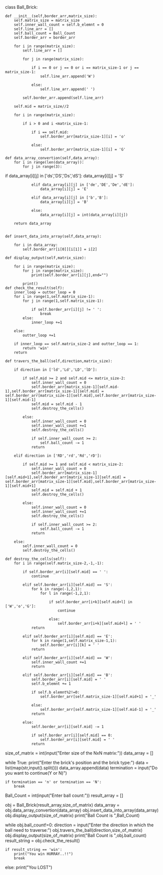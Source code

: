 class Ball_Brick:

    def __init__(self,border_arr,matrix_size):
        self.matrix_size = matrix_size
        self.inner_wall_count = self.b_elemnt = 0
        self.line_arr = []
        self.ball_count = Ball_Count
        self.border_arr = border_arr

        for i in range(matrix_size):
            self.line_arr = []

            for j in range(matrix_size):

                if i == 0 or j == 0 or i == matrix_size-1 or j == matrix_size-1:
                    self.line_arr.append('W')

                else:
                    self.line_arr.append(' ')

            self.border_arr.append(self.line_arr)
        
        self.mid = matrix_size//2
        
        for i in range(matrix_size):

            if i > 0 and i <matrix_size-1:

                if i == self.mid:
                    self.border_arr[matrix_size-1][i] = 'o'

                else:
                    self.border_arr[matrix_size-1][i] = 'G'

    def data_array_convertion(self,data_array):
        for i in range(len(data_array)):
            for j in range(3):
if data_array[i][j] in ['ds','DS','Ds','dS']:
                    data_array[i][j] = 'S'

                elif data_array[i][j] in ['de','DE','De','dE']:
                    data_array[i][j] = 'E'

                elif data_array[i][j] in ['b','B']:
                    data_array[i][j] = 'B'

                else:
                    data_array[i][j] = int(data_array[i][j])

        return data_array


    def insert_data_into_array(self,data_array):

        for i in data_array:
            self.border_arr[i[0]][i[1]] = i[2]
        
    def display_output(self,matrix_size):

        for i in range(matrix_size):
            for j in range(matrix_size):
                print(self.border_arr[i][j],end="")

            print()
    def check_the_result(self):
        inner_loop = outter_loop = 0
        for i in range(1,self.matrix_size-1):
            for j in range(1,self.matrix_size-1):

                if self.border_arr[i][j] != ' ':
                    break
            else:
                inner_loop +=1

        else:
            outter_loop +=1

        if inner_loop == self.matrix_size-2 and outter_loop == 1:
            return 'win'
        return

    def travers_the_ball(self,direction,matrix_size):

        if direction in ['ld','Ld','LD','lD']:

            if self.mid >= 2 and self.mid <= matrix_size-2:
                self.inner_wall_count = 0
                self.border_arr[matrix_size-1][self.mid-1],self.border_arr[matrix_size-1][self.mid] = self.border_arr[matrix_size-1][self.mid],self.border_arr[matrix_size-1][self.mid-1]
                self.mid = self.mid - 1
                self.destroy_the_cells()

            else:
                self.inner_wall_count = 0
                self.inner_wall_count +=1
                self.destroy_the_cells()

                if self.inner_wall_count >= 2:
                    self.ball_count -= 1
                return

        elif direction in ['RD','rd','Rd','rD']:

            if self.mid >= 1 and self.mid < matrix_size-2:
                self.inner_wall_count = 0
                self.border_arr[matrix_size-1][self.mid+1],self.border_arr[matrix_size-1][self.mid] = self.border_arr[matrix_size-1][self.mid],self.border_arr[matrix_size-1][self.mid+1]
                self.mid = self.mid + 1
                self.destroy_the_cells()

            else:
                self.inner_wall_count = 0
                self.inner_wall_count +=1
                self.destroy_the_cells()
                
                if self.inner_wall_count >= 2:
                    self.ball_count -= 1
                return
        
        else:
            self.inner_wall_count = 0
            self.destroy_the_cells()
            
    def destroy_the_cells(self):
        for i in range(self.matrix_size-2,-1,-1):

            if self.border_arr[i][self.mid] == ' ':
                continue

            elif self.border_arr[i][self.mid] == 'S':
                for k in range(-1,2,1):
                    for l in range(-1,2,1):

                        if self.border_arr[i+k][self.mid+l] in ['W','o','G']:
                            continue

                        else:
                            self.border_arr[i+k][self.mid+l] = ' '
                return

            elif self.border_arr[i][self.mid] == 'E':
                for k in range(1,self.matrix_size-1,1):
                    self.border_arr[i][k] = ' '
                return

            elif self.border_arr[i][self.mid] == 'W':
                self.inner_wall_count +=1
                return

            elif self.border_arr[i][self.mid] == 'B':
                self.border_arr[i][self.mid] = ' '
                self.b_elemnt += 1

                if self.b_elemnt%2!=0:
                    self.border_arr[self.matrix_size-1][self.mid+1] = '_'

                else:
                    self.border_arr[self.matrix_size-1][self.mid-1] = '_'
                return

            else:
                self.border_arr[i][self.mid] -= 1
                
                if self.border_arr[i][self.mid] == 0:
                    self.border_arr[i][self.mid] = ' '
                return


size_of_matrix = int(input("Enter size of the NxN matrix:"))
data_array = []

while True:
    print("Enter the brick's position and the brick type:")
    data = list(map(str,input().split()))
    data_array.append(data)
    termination = input("Do you want to continue(Y or N)")

    if termination == 'n' or termination == 'N':
        break

Ball_Count = int(input("Enter ball count:"))
result_array = []

obj = Ball_Brick(result_array,size_of_matrix)
data_array = obj.data_array_convertion(data_array)
obj.insert_data_into_array(data_array)
obj.display_output(size_of_matrix)
print("Ball Count is ",Ball_Count)

while obj.ball_count!=0:
    direction = input("Enter the direction in which the ball need to traverse:")
    obj.travers_the_ball(direction,size_of_matrix)
    obj.display_output(size_of_matrix)
    print("Ball Count is ",obj.ball_count)
    result_string = obj.check_the_result()
    
    if result_string == 'win':
        print("You win HURRAY..!!")
        break
else:
    print("You LOST")
